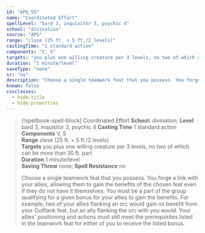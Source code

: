 ```yaml
---
id: "APG_55"
name: "Coordinated Effort"
spellLevel: "bard 3, inquisitor 3, psychic 4"
school: "divination"
source: "APG"
range: "close (25 ft. + 5 ft./2 levels)"
castingTime: "1 standard action"
components: "V, S"
targets: "you plus one willing creature per 3 levels, no two of which can be more than 30 ft. part"
duration: "1 minute/level"
saveType: "none"
sr: "no"
description: "Choose a single teamwork feat that you possess. You forge a link with your allies, allowing them to gain the benefits of the chosen feat even if they do not have it themselves. You must be a part of the group qualifying for a given bonus for your allies to gain the benefits. For example, two of your allies flanking an orc would gain no benefit from your Outflank feat, but an ally flanking the orc with you would. Your allies' positioning and actions must still meet the prerequisites listed in the teamwork feat for either of you to receive the listed bonus."
known: false
cssclasses:
  - hide-title
  - hide-properties
---
```


> [!spellbook-spell-block] Coordinated Effort
> **School:** divination; **Level** bard 3, inquisitor 3, psychic 4
> **Casting Time** 1 standard action  
> **Components** V, S  
> **Range** close (25 ft. + 5 ft./2 levels)  
> **Targets** you plus one willing creature per 3 levels, no two of which can be more than 30 ft. part  
> **Duration** 1 minute/level  
> **Saving Throw** none; **Spell Resistance** no
> 
> Choose a single teamwork feat that you possess. You forge a link with your allies, allowing them to gain the benefits of the chosen feat even if they do not have it themselves. You must be a part of the group qualifying for a given bonus for your allies to gain the benefits. For example, two of your allies flanking an orc would gain no benefit from your Outflank feat, but an ally flanking the orc with you would. Your allies' positioning and actions must still meet the prerequisites listed in the teamwork feat for either of you to receive the listed bonus.